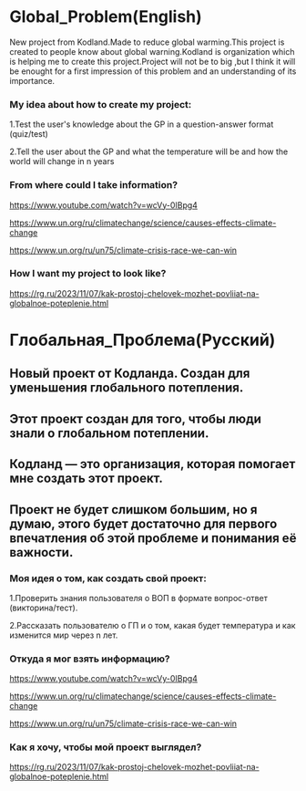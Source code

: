 # Global_Problem(English)
New project from Kodland.Made to reduce global warming.This project is created to people know about global warning.Kodland is organization which is helping me to create this project.Project will not be to big ,but I think it will be enought for a first impression of this problem and an understanding of its importance.


### My idea about how to create my project:

1.Test the user's knowledge about the GP in a question-answer format (quiz/test)

2.Tell the user about the GP and what the temperature will be and how the world will change in n years

### From where could I take information?

https://www.youtube.com/watch?v=wcVy-0IBpg4

https://www.un.org/ru/climatechange/science/causes-effects-climate-change

https://www.un.org/ru/un75/climate-crisis-race-we-can-win

### How I want my project to look like?

https://rg.ru/2023/11/07/kak-prostoj-chelovek-mozhet-povliiat-na-globalnoe-poteplenie.html




# Глобальная_Проблема(Русский)
## Новый проект от Кодланда. Создан для уменьшения глобального потепления.
## Этот проект создан для того, чтобы люди знали о глобальном потеплении. 
## Кодланд — это организация, которая помогает мне создать этот проект.
## Проект не будет слишком большим, но я думаю, этого будет достаточно для первого впечатления об этой проблеме и понимания её важности.


### Моя идея о том, как создать свой проект:

1.Проверить знания пользователя о ВОП в формате вопрос-ответ (викторина/тест).

2.Рассказать пользователю о ГП и о том, какая будет температура и как изменится мир через n лет.

### Откуда я мог взять информацию?

https://www.youtube.com/watch?v=wcVy-0IBpg4

https://www.un.org/ru/climatechange/science/causes-effects-climate-change

https://www.un.org/ru/un75/climate-crisis-race-we-can-win

### Как я хочу, чтобы мой проект выглядел?

https://rg.ru/2023/11/07/kak-prostoj-chelovek-mozhet-povliiat-na-globalnoe-poteplenie.html
